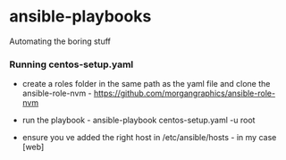 # ansible-playbooks
Automating the boring stuff


### Running centos-setup.yaml

- create a roles folder in the same path as the yaml file and clone the ansible-role-nvm - https://github.com/morgangraphics/ansible-role-nvm

- run the playbook - ansible-playbook centos-setup.yaml -u root
- ensure you ve added the right host in /etc/ansible/hosts - in my case [web]

